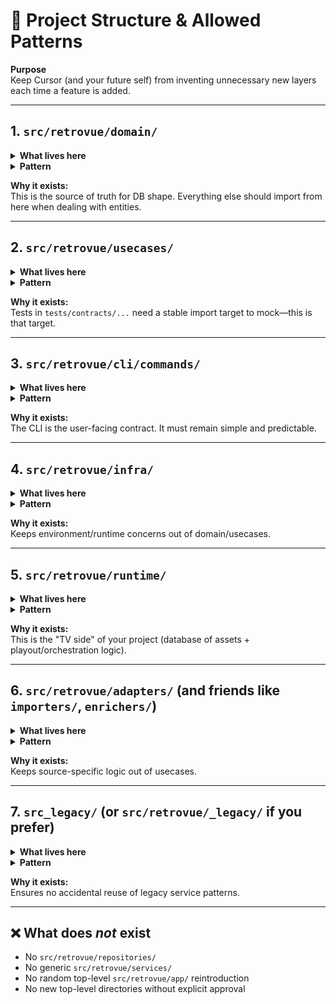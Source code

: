 
# 📁 Project Structure & Allowed Patterns

**Purpose**  
Keep Cursor (and your future self) from inventing unnecessary new layers each time a feature is added.

---

## 1. `src/retrovue/domain/`

<details>
<summary><strong>What lives here</strong></summary>

- Domain models that map to actual persistence (SQLAlchemy models)
- Domain enums and shared types
- Domain-level relationships (e.g. `Source`, `Collection`, `Asset`, `Episode`, etc.)
</details>

<details>
<summary><strong>Pattern</strong></summary>

- Anemic domain with SQLAlchemy—models are mostly data, plus a few invariants/checks
- No business orchestration
- No CLI logic
</details>

**Why it exists:**  
This is the source of truth for DB shape. Everything else should import from here when dealing with entities.

---

## 2. `src/retrovue/usecases/`

<details>
<summary><strong>What lives here</strong></summary>

- Thin, contract-driven application functions:  
  e.g. `add_source(...)`, `list_sources(...)`, `discover_collections(...)`, `ingest_collection(...)` *(future)*
- These are functions tests patch.
</details>

<details>
<summary><strong>Pattern</strong></summary>

- Function-first application layer (not classes, not services)
- Each usecase takes a DB session (or UoW) and explicit args
- No framework coupling  
</details>

**Why it exists:**  
Tests in `tests/contracts/...` need a stable import target to mock—this is that target.

---

## 3. `src/retrovue/cli/commands/`

<details>
<summary><strong>What lives here</strong></summary>

- CLI wiring (Typer/click):
  - Parses args
  - Opens a DB session/UoW
  - Calls usecase
  - Formats output exactly as the contract specifies
</details>

<details>
<summary><strong>Pattern</strong></summary>

- Orchestration only—no core logic, query composition, or random SQL here
- Strictly follows contract → test → implement
- Must not invent features silently  
</details>

**Why it exists:**  
The CLI is the user-facing contract. It must remain simple and predictable.

---

## 4. `src/retrovue/infra/`

<details>
<summary><strong>What lives here</strong></summary>

- DB engine/session factory
- Settings/config
- Logging
- Cross-cutting utilities (exceptions, base classes)
</details>

<details>
<summary><strong>Pattern</strong></summary>

- Infrastructure layer—other layers depend on this; it does **not** depend on `cli/`
- DB/UoW is managed here  
</details>

**Why it exists:**  
Keeps environment/runtime concerns out of domain/usecases.

---

## 5. `src/retrovue/runtime/`

<details>
<summary><strong>What lives here</strong></summary>

- Playout / channel / ffmpeg / "station is running" components
</details>

<details>
<summary><strong>Pattern</strong></summary>

- Runtime orchestration—not the same as CLI, not the same as ingest
- Can consume domain data, but isn't where we define domain  
</details>

**Why it exists:**  
This is the "TV side" of your project (database of assets + playout/orchestration logic).

---

## 6. `src/retrovue/adapters/` (and friends like `importers/`, `enrichers/`)

<details>
<summary><strong>What lives here</strong></summary>

- Plug-in-like components that interact with Plex, filesystems, enrichers, etc.
</details>

<details>
<summary><strong>Pattern</strong></summary>

- Adapter pattern—stable interface with swappable implementations
- No DB writes originate here  
</details>

**Why it exists:**  
Keeps source-specific logic out of usecases.

---

## 7. `src_legacy/` (or `src/retrovue/_legacy/` if you prefer)

<details>
<summary><strong>What lives here</strong></summary>

- Old `app/`, `content_manager/`, `schedule_manager/`, legacy orchestrators
</details>

<details>
<summary><strong>Pattern</strong></summary>

- Quarantine for legacy code
- New code **must not** depend on it
- Code may be salvaged from here if needed  
</details>

**Why it exists:**  
Ensures no accidental reuse of legacy service patterns.

---

## ❌ What does *not* exist

- No `src/retrovue/repositories/`
- No generic `src/retrovue/services/`
- No random top-level `src/retrovue/app/` reintroduction
- No new top-level directories without explicit approval
